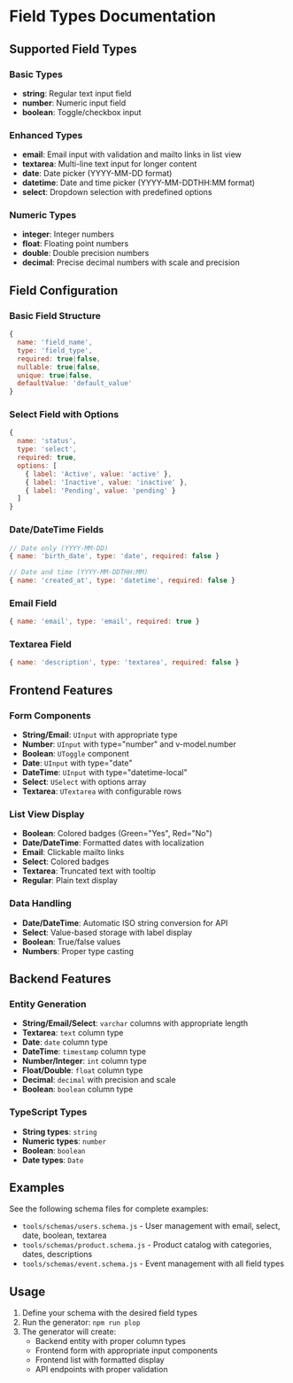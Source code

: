 # Field Types Documentation

## Supported Field Types

### Basic Types

- **string**: Regular text input field
- **number**: Numeric input field
- **boolean**: Toggle/checkbox input

### Enhanced Types

- **email**: Email input with validation and mailto links in list view
- **textarea**: Multi-line text input for longer content
- **date**: Date picker (YYYY-MM-DD format)
- **datetime**: Date and time picker (YYYY-MM-DDTHH:MM format)
- **select**: Dropdown selection with predefined options

### Numeric Types

- **integer**: Integer numbers
- **float**: Floating point numbers
- **double**: Double precision numbers
- **decimal**: Precise decimal numbers with scale and precision

## Field Configuration

### Basic Field Structure

```javascript
{
  name: 'field_name',
  type: 'field_type',
  required: true|false,
  nullable: true|false,
  unique: true|false,
  defaultValue: 'default_value'
}
```

### Select Field with Options

```javascript
{
  name: 'status',
  type: 'select',
  required: true,
  options: [
    { label: 'Active', value: 'active' },
    { label: 'Inactive', value: 'inactive' },
    { label: 'Pending', value: 'pending' }
  ]
}
```

### Date/DateTime Fields

```javascript
// Date only (YYYY-MM-DD)
{ name: 'birth_date', type: 'date', required: false }

// Date and time (YYYY-MM-DDTHH:MM)
{ name: 'created_at', type: 'datetime', required: false }
```

### Email Field

```javascript
{ name: 'email', type: 'email', required: true }
```

### Textarea Field

```javascript
{ name: 'description', type: 'textarea', required: false }
```

## Frontend Features

### Form Components

- **String/Email**: `UInput` with appropriate type
- **Number**: `UInput` with type="number" and v-model.number
- **Boolean**: `UToggle` component
- **Date**: `UInput` with type="date"
- **DateTime**: `UInput` with type="datetime-local"
- **Select**: `USelect` with options array
- **Textarea**: `UTextarea` with configurable rows

### List View Display

- **Boolean**: Colored badges (Green="Yes", Red="No")
- **Date/DateTime**: Formatted dates with localization
- **Email**: Clickable mailto links
- **Select**: Colored badges
- **Textarea**: Truncated text with tooltip
- **Regular**: Plain text display

### Data Handling

- **Date/DateTime**: Automatic ISO string conversion for API
- **Select**: Value-based storage with label display
- **Boolean**: True/false values
- **Numbers**: Proper type casting

## Backend Features

### Entity Generation

- **String/Email/Select**: `varchar` columns with appropriate length
- **Textarea**: `text` column type
- **Date**: `date` column type
- **DateTime**: `timestamp` column type
- **Number/Integer**: `int` column type
- **Float/Double**: `float` column type
- **Decimal**: `decimal` with precision and scale
- **Boolean**: `boolean` column type

### TypeScript Types

- **String types**: `string`
- **Numeric types**: `number`
- **Boolean**: `boolean`
- **Date types**: `Date`

## Examples

See the following schema files for complete examples:

- `tools/schemas/users.schema.js` - User management with email, select, date, boolean, textarea
- `tools/schemas/product.schema.js` - Product catalog with categories, dates, descriptions
- `tools/schemas/event.schema.js` - Event management with all field types

## Usage

1. Define your schema with the desired field types
2. Run the generator: `npm run plop`
3. The generator will create:
   - Backend entity with proper column types
   - Frontend form with appropriate input components
   - Frontend list with formatted display
   - API endpoints with proper validation
